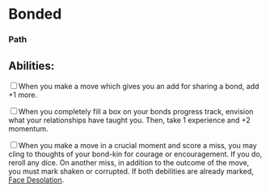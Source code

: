 # Bonded
### Path


## Abilities:
<input type="checkbox" />When you make a move which gives you an add for sharing a bond, add +1 more.

<input type="checkbox" />When you completely fill a box on your bonds progress track, envision what your relationships have taught you. Then, take 1 experience and +2 momentum.

<input type="checkbox" />When you make a move in a crucial moment and score a miss, you may cling to thoughts of your bond-kin for courage or encouragement. If you do, reroll any dice. On another miss, in addition to the outcome of the move, you must mark shaken or corrupted. If both debilities are already marked, [Face Desolation](ironsworn/moves/suffer/face_desolation).


